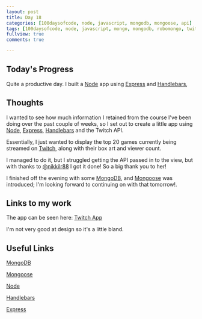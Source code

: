 ```yaml
---
layout: post
title: Day 18
categories: [100daysofcode, node, javascript, mongodb, mongoose, api]
tags: [100daysofcode, node, javascript, mongo, mongodb, robomongo, twitch, api]
fullview: true
comments: true

---
```


## Today's Progress
Quite a productive day.  I built a [Node](https://nodejs.org/en/) app using [Express](https://expressjs.com/) and [Handlebars](https://handlebarsjs.com/),

## Thoughts
I wanted to see how much information I retained from the course I've been doing over the past couple of weeks, so I set out to create a little app using [Node](https://nodejs.org/en/), [Express](https://expressjs.com/), [Handlebars](https://handlebarsjs.com/) and the Twitch API.

Essentially, I just wanted to display the top 20 games currently being streamed on [Twitch](https://www.twitch.tv/), along with their box art and viewer count.

I managed to do it, but I struggled getting the API passed in to the view, but with thanks to [@nikkilr88](https://twitter.com/nikkilr88) I got it done!  So a big thank you to her!

I finished off the evening with some [MongoDB](https://www.mongodb.com/), and [Mongoose](http://mongoosejs.com/) was introduced; I'm looking forward to continuing on with that tomorrow!.


## Links to my work
The app can be seen here: [Twitch App](https://ancient-bastion-69677.herokuapp.com/)

I'm not very good at design so it's a little bland.

## Useful Links
[MongoDB](https://www.mongodb.com/)

[Mongoose](http://mongoosejs.com/)

[Node](https://nodejs.org/en/)

[Handlebars](https://handlebarsjs.com/)

[Express](https://expressjs.com/)
